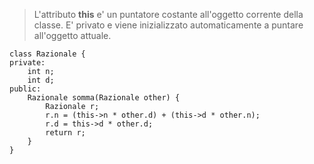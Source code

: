 >L'attributo **this** e' un puntatore costante all'oggetto corrente della classe. E' privato e viene inizializzato automaticamente a puntare all'oggetto attuale.

```
class Razionale {
private: 
	int n;
	int d;
public: 
	Razionale somma(Razionale other) {
		Razionale r;
		r.n = (this->n * other.d) + (this->d * other.n);
		r.d = this->d * other.d;
		return r;
	}
}
```
